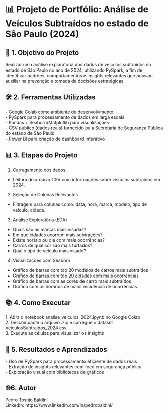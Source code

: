  <h1> 📊 Projeto de Portfólio: Análise de Veículos Subtraídos no estado de São Paulo (2024)</h1>

<h2>🧠 1. Objetivo do Projeto</h2>
Realizar uma análise exploratória dos dados de veículos subtraídos no estado de São Paulo no ano de 2024, utilizando PySpark, a fim de identificar padrões, comportamentos e insights relevantes que possam auxiliar na prevenção e tomada de decisões estratégicas.<br>

<h2> 🛠️ 2. Ferramentas Utilizadas </h2>
   - Google Colab como ambiente de desenvolvimento <br>
   - PySpark para processamento de dados em larga escala <br>
   - Pandas + Seaborn/Matplotlib para visualizações <br>
   - CSV público (dados reais) fornecido pela Secretaria de Segurança Pública do estado de São Paulo <br>
   - Power BI para criação de dashboard interativo <br>

<h2> 📊 3. Etapas do Projeto </h2>

1. Carregamento dos dados <br>
  - Leitura do arquivo CSV com informações sobre veículos subtraídos em 2024.<br>

2. Seleção de Colunas Relevantes<br>
  - Filtragem para colunas como: data, hora, marca, modelo, tipo de veículo, cidade.<br>

3. Análise Exploratória (EDA)
 - Quais são as marcas mais visadas?
 - Em que cidades ocorrem mais subtrações?
 - Existe horário ou dia com mais ocorrências?
 - Carros de qual cor são mais furtados?
 - Qual o tipo de veículo mais visado?

4. Visualizações com Seaborn
  - Gráfico de barras com top 20 modelos de carros mais subtraídos<br>
  - Gráfico de barras com top 20 cidades com mais ocorrências<br>
  - Gráfico de barras com as cores de carro mais subtraídos<br>
  - Gráfico com os horários de maior incidência de ocorrências<br>

<h2>📚 4. Como Executar</h2>
  1. Abra o notebook analise_veiculos_2024.ipynb no Google Colab<br>
  2. Descompacte o arquivo .zip e carregue o dataset VeiculosSubtraidos_2024.csv<br>
  3. Execute as células para visualizar os insights<br>

<h2>🚀 5. Resultados e Aprendizados</h2>
  - Uso de PySpark para processamento eficiente de dados reais<br>
  - Extração de insights relevantes com foco em segurança pública<br>
  - Exploração visual com bibliotecas de gráficos<br>

<h2>🌐6. Autor</h2>
   Pedro Toshio Baldini <br>
   LinkedIn: https://www.linkedin.com/in/pedrobaldini/ 
  
